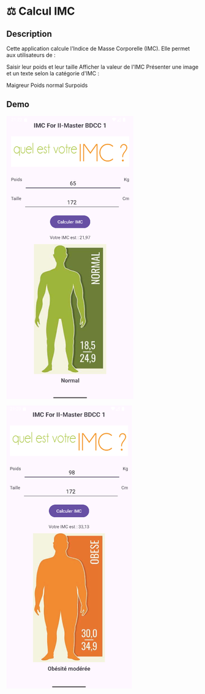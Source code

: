 # ⚖️ Calcul IMC

## Description
Cette application calcule l'Indice de Masse Corporelle (IMC). Elle permet aux utilisateurs de :

Saisir leur poids et leur taille
Afficher la valeur de l'IMC
Présenter une image et un texte selon la catégorie d'IMC :

Maigreur
Poids normal
Surpoids

## Demo

![IMC Result](images/app3_1.png)

![IMC Result](images/app3_2.png)



